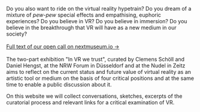 Do you also want to ride on the virtual reality hypetrain? Do you dream of a mixture of *pew-pew* special effects and empathising, euphoric experiences? Do you believe in VR? Do you believe in immersion? Do you believe in the breakthrough that VR will have as a new medium in our society?
<br><br>
[Full text of our open call on nextmuseum.io →](https://www.nextmuseum.io/exhibitions/in-vr-we-trust/)
<br><br>
The two-part exhibition "In VR we trust", curated by Clemens Schöll and Daniel Hengst, at the NRW Forum in Düsseldorf and at the Nudel in Zeitz aims to reflect on the current status and future value of virtual reality as an artistic tool or medium on the basis of four critical positions and at the same time to enable a public discussion about it.

On this website we will collect conversations, sketches, excerpts of the curatorial process and relevant links for a critical examination of VR.
